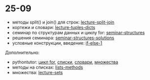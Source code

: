 # 25-09

* методы split() и join() для строк: [lecture-split-join](https://nbviewer.jupyter.org/github/allatambov/PyDat-0919/blob/master/lectures-seminars/3-structures/lecture-split-join.ipynb)
* кортежи и словари: [lecture-tuples-dicts](https://nbviewer.jupyter.org/github/allatambov/PyDat-0919/blob/master/lectures-seminars/3-structures/lecture-tuples-dicts.ipynb)
* семинар по структурам данных и циклу for: [seminar-structures](https://nbviewer.jupyter.org/github/allatambov/PyDat-0919/blob/master/lectures-seminars/3-structures/seminar-structures.ipynb)
* решения семинара: [seminar-structures-solutions](https://nbviewer.jupyter.org/github/allatambov/PyDat-0919/blob/master/lectures-seminars/3-structures/seminar-structures-solutions.ipynb)
* условные конструкции, введение: [if-else-1]()

Дополнительно:

* pythontutor: [цикл for](http://pythontutor.ru/lessons/for_loop/), [списки](http://pythontutor.ru/lessons/lists/), [словари](http://pythontutor.ru/lessons/dicts/), [множества](http://pythontutor.ru/lessons/sets/)
* методы на списках: [lists-methods](https://nbviewer.jupyter.org/github/allatambov/Py-programming-3/blob/master/20-04/Lists-methods.ipynb)
* множества: [lecture-sets](https://nbviewer.jupyter.org/github/allatambov/PyDat-0919/blob/master/lectures-seminars/3-structures/lecture-sets.ipynb)
